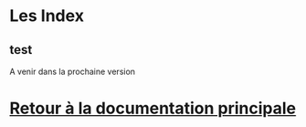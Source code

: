 Les Index
===

  ## test

A venir dans la prochaine version

  

[Retour à la documentation principale](/plugin-teleinfo/fr_FR/)
===
